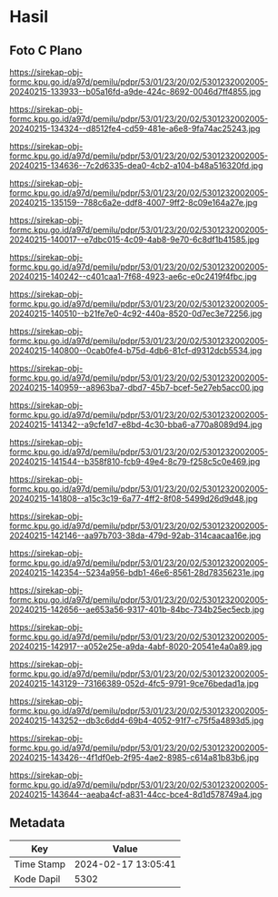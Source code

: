 # Hasil

## Foto C Plano

https://sirekap-obj-formc.kpu.go.id/a97d/pemilu/pdpr/53/01/23/20/02/5301232002005-20240215-133933--b05a16fd-a9de-424c-8692-0046d7ff4855.jpg

https://sirekap-obj-formc.kpu.go.id/a97d/pemilu/pdpr/53/01/23/20/02/5301232002005-20240215-134324--d8512fe4-cd59-481e-a6e8-9fa74ac25243.jpg

https://sirekap-obj-formc.kpu.go.id/a97d/pemilu/pdpr/53/01/23/20/02/5301232002005-20240215-134636--7c2d6335-dea0-4cb2-a104-b48a516320fd.jpg

https://sirekap-obj-formc.kpu.go.id/a97d/pemilu/pdpr/53/01/23/20/02/5301232002005-20240215-135159--788c6a2e-ddf8-4007-9ff2-8c09e164a27e.jpg

https://sirekap-obj-formc.kpu.go.id/a97d/pemilu/pdpr/53/01/23/20/02/5301232002005-20240215-140017--e7dbc015-4c09-4ab8-9e70-6c8df1b41585.jpg

https://sirekap-obj-formc.kpu.go.id/a97d/pemilu/pdpr/53/01/23/20/02/5301232002005-20240215-140242--c401caa1-7f68-4923-ae6c-e0c2419f4fbc.jpg

https://sirekap-obj-formc.kpu.go.id/a97d/pemilu/pdpr/53/01/23/20/02/5301232002005-20240215-140510--b21fe7e0-4c92-440a-8520-0d7ec3e72256.jpg

https://sirekap-obj-formc.kpu.go.id/a97d/pemilu/pdpr/53/01/23/20/02/5301232002005-20240215-140800--0cab0fe4-b75d-4db6-81cf-d9312dcb5534.jpg

https://sirekap-obj-formc.kpu.go.id/a97d/pemilu/pdpr/53/01/23/20/02/5301232002005-20240215-140959--a8963ba7-dbd7-45b7-bcef-5e27eb5acc00.jpg

https://sirekap-obj-formc.kpu.go.id/a97d/pemilu/pdpr/53/01/23/20/02/5301232002005-20240215-141342--a9cfe1d7-e8bd-4c30-bba6-a770a8089d94.jpg

https://sirekap-obj-formc.kpu.go.id/a97d/pemilu/pdpr/53/01/23/20/02/5301232002005-20240215-141544--b358f810-fcb9-49e4-8c79-f258c5c0e469.jpg

https://sirekap-obj-formc.kpu.go.id/a97d/pemilu/pdpr/53/01/23/20/02/5301232002005-20240215-141808--a15c3c19-6a77-4ff2-8f08-5499d26d9d48.jpg

https://sirekap-obj-formc.kpu.go.id/a97d/pemilu/pdpr/53/01/23/20/02/5301232002005-20240215-142146--aa97b703-38da-479d-92ab-314caacaa16e.jpg

https://sirekap-obj-formc.kpu.go.id/a97d/pemilu/pdpr/53/01/23/20/02/5301232002005-20240215-142354--5234a956-bdb1-46e6-8561-28d78356231e.jpg

https://sirekap-obj-formc.kpu.go.id/a97d/pemilu/pdpr/53/01/23/20/02/5301232002005-20240215-142656--ae653a56-9317-401b-84bc-734b25ec5ecb.jpg

https://sirekap-obj-formc.kpu.go.id/a97d/pemilu/pdpr/53/01/23/20/02/5301232002005-20240215-142917--a052e25e-a9da-4abf-8020-20541e4a0a89.jpg

https://sirekap-obj-formc.kpu.go.id/a97d/pemilu/pdpr/53/01/23/20/02/5301232002005-20240215-143129--73166389-052d-4fc5-9791-9ce76bedad1a.jpg

https://sirekap-obj-formc.kpu.go.id/a97d/pemilu/pdpr/53/01/23/20/02/5301232002005-20240215-143252--db3c6dd4-69b4-4052-91f7-c75f5a4893d5.jpg

https://sirekap-obj-formc.kpu.go.id/a97d/pemilu/pdpr/53/01/23/20/02/5301232002005-20240215-143426--4f1df0eb-2f95-4ae2-8985-c614a81b83b6.jpg

https://sirekap-obj-formc.kpu.go.id/a97d/pemilu/pdpr/53/01/23/20/02/5301232002005-20240215-143644--aeaba4cf-a831-44cc-bce4-8d1d578749a4.jpg


## Metadata

| Key        | Value               |
| ---------- | ------------------- |
| Time Stamp | 2024-02-17 13:05:41 |
| Kode Dapil | 5302                |



